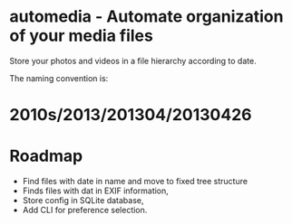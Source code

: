 # automedia - Automate organization of your media files

Store your photos and videos in a file hierarchy according to date.

The naming convention is:

#    2010s/2013/201304/20130426

# Roadmap

* Find files with date in name and move to fixed tree structure
* Finds files with dat in EXIF information,
* Store config in SQLite database,
* Add CLI for preference selection.
